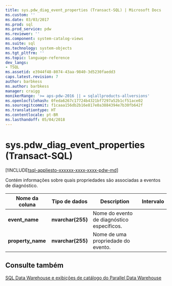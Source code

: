 ```yaml
---
title: sys.pdw_diag_event_properties (Transact-SQL) | Microsoft Docs
ms.custom: ''
ms.date: 03/03/2017
ms.prod: sql
ms.prod_service: pdw
ms.reviewer: ''
ms.component: system-catalog-views
ms.suite: sql
ms.technology: system-objects
ms.tgt_pltfrm: ''
ms.topic: language-reference
dev_langs:
- TSQL
ms.assetid: e3944f48-8074-43aa-9840-3d5230faedd3
caps.latest.revision: 7
author: barbkess
ms.author: barbkess
manager: craigg
monikerRange: '>= aps-pdw-2016 || = sqlallproducts-allversions'
ms.openlocfilehash: 0feda6267c17724b4321bf7297a52b1cf51ace02
ms.sourcegitcommit: f1caaa156db2b16e817e0a3884394e7b30fb642f
ms.translationtype: HT
ms.contentlocale: pt-BR
ms.lasthandoff: 05/04/2018
---
```

# <a name="syspdwdiageventproperties-transact-sql"></a>sys.pdw_diag_event_properties (Transact-SQL)
[!INCLUDE[tsql-appliesto-xxxxxx-xxxx-xxxx-pdw-md](../../includes/tsql-appliesto-xxxxxx-xxxx-xxxx-pdw-md.md)]

  Contém informações sobre quais propriedades são associadas a eventos de diagnóstico.  
  
|Nome da coluna|Tipo de dados|Description|Intervalo|  
|-----------------|---------------|-----------------|-----------|  
|**event_name**|**nvarchar(255)**|Nome do evento de diagnóstico específicos.||  
|**property_name**|**nvarchar(255)**|Nome de uma propriedade do evento.||  
  
## <a name="see-also"></a>Consulte também  
 [SQL Data Warehouse e exibições de catálogo do Parallel Data Warehouse](../../relational-databases/system-catalog-views/sql-data-warehouse-and-parallel-data-warehouse-catalog-views.md)  
  
  
